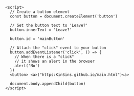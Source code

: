 
<html>
  <head>
    <title>Kin</title>
  </head>

  <body>
    <!-- Empty <body> HTML (the JavaScript code in <script> will generate a button here)-->
    
    <script>
      // Create a button element
      const button = document.createElement('button')

      // Set the button text to 'Leave?'
      button.innerText = 'Leave?'

      button.id = 'mainButton'

      // Attach the "click" event to your button
      button.addEventListener('click', () => {
        // When there is a "click"
        // it shows an alert in the browser
        alert('No')
      })
      <button> <a>("https:KinSins.github.io/main.html")<a>
  
      document.body.appendChild(button)
    </script>
  </body>
</html>
